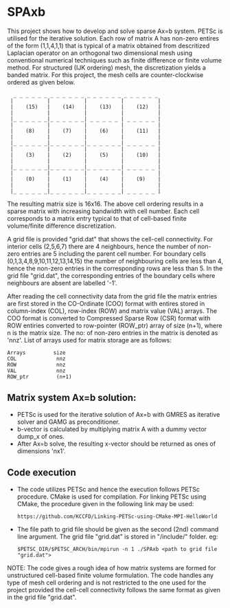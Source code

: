 # SPAxb
This project shows how to develop and solve sparse Ax=b system. PETSc is utilised for the iterative solution.
Each row of matrix A has non-zero entires of the form (1,1,4,1,1) that is typical of a matrix obtained from descritized Laplacian operator on an orthogonal two dimensional mesh using conventional numerical techniques such as finite difference or finite volume method. For structured (IJK ordering) mesh, the discretization yields a banded matrix. For this project, the mesh cells are counter-clockwise ordered as given below.
```
  _ _ _ _ _ _ _ _ _ _ _ _ _ _ _ _ _ _ _ _ _ _ _ _ 
 |           |           |           |           |     
 |    (15)   |    (14)   |    (13)   |    (12)   |
 |           |           |           |           |
 |_ _ _ _ _ _|_ _ _ _ _ _| _ _ _ _ _ | _ _ _ _ _ |
 |           |           |           |           |
 |    (8)    |    (7)    |    (6)    |    (11)   |
 |           |           |           |           |
 |_ _ _ _ _ _|_ _ _ _ _ _|_ _ _ _ _ _| _ _ _ _ _ | 
 |           |           |           |           |
 |    (3)    |    (2)    |    (5)    |    (10)   |
 |           |           |           |           |
 |_ _ _ _ _ _|_ _ _ _ _ _|_ _ _ _ _ _| _ _ _ _ _ |   
 |           |           |           |           |
 |    (0)    |    (1)    |    (4)    |    (9)    |
 |           |           |           |           |
 |_ _ _ _ _ _|_ _ _ _ _ _|_ _ _ _ _ _| _ _ _ _ _ | 
```
 
The resulting matrix size is 16x16. The above cell ordering results in a sparse matrix with increasing bandwidth with cell number. Each cell corresponds to a matrix entry typical to that of cell-based finite volume/finite difference discretization.

A grid file is provided "grid.dat" that shows the cell-cell connectivity. For interior cells (2,5,6,7) there are 4 neighbours, hence the number of non-zero entries are 5 including the parent cell number. For boundary cells (0,1,3,4,8,9,10,11,12,13,14,15) the number of neighbouring cells are less than 4, hence the non-zero entries in the corresponding rows are less than 5. In the grid file "grid.dat", the corresponding entries of the boundary cells where neighbours are absent are labelled '-1'.

After reading the cell connectivity data from the grid file the matrix entries are first stored in the CO-Ordinate (COO) format with entires stored in column-index (COL), row-index (ROW) and matrix value (VAL) arrays. The COO format is converted to Compressed Sparse Row (CSR) format with ROW entiries converted to row-pointer (ROW_ptr) array of size (n+1), where n is the matrix size. The no: of non-zero entries in the matrix is denoted as 'nnz'. List of arrays used for matrix storage are as follows:
```
Arrays         size
COL             nnz
ROW             nnz
VAL             nnz
ROW_ptr         (n+1)
```

Matrix system Ax=b solution:
------------------------------
- PETSc is used for the iterative solution of Ax=b with GMRES as iterative solver and GAMG as preconditioner.
- b-vector is calculated by multiplying matrix A with a dummy vector dump_x of ones.
- After Ax=b solve, the resulting x-vector should be returned as ones of dimensions 'nx1'.

Code execution
------------------------------
- The code utilizes PETSc and hence the execution follows PETSc procedure. CMake is used for compilation. For linking PETSc using CMake, the procedure given in the following link may be used:
  ```
  https://github.com/KCCFD/Linking-PETSc-using-CMake-MPI-HelloWorld
  ```
- The file path to grid file should be given as the second (2nd) command line argument. The grid file "grid.dat" is stored in "/include/" folder.  eg:
  ```
  $PETSC_DIR/$PETSC_ARCH/bin/mpirun -n 1 ./SPAxb <path to grid file "grid.dat">
  ```                                                
  
NOTE: The code gives a rough idea of how matrix systems are formed for unstructured cell-based finite volume formulation. The code handles any type of mesh cell ordering and is not restricted to the one used for the project provided the cell-cell connectivity follows the same format as given in the grid file "grid.dat".
